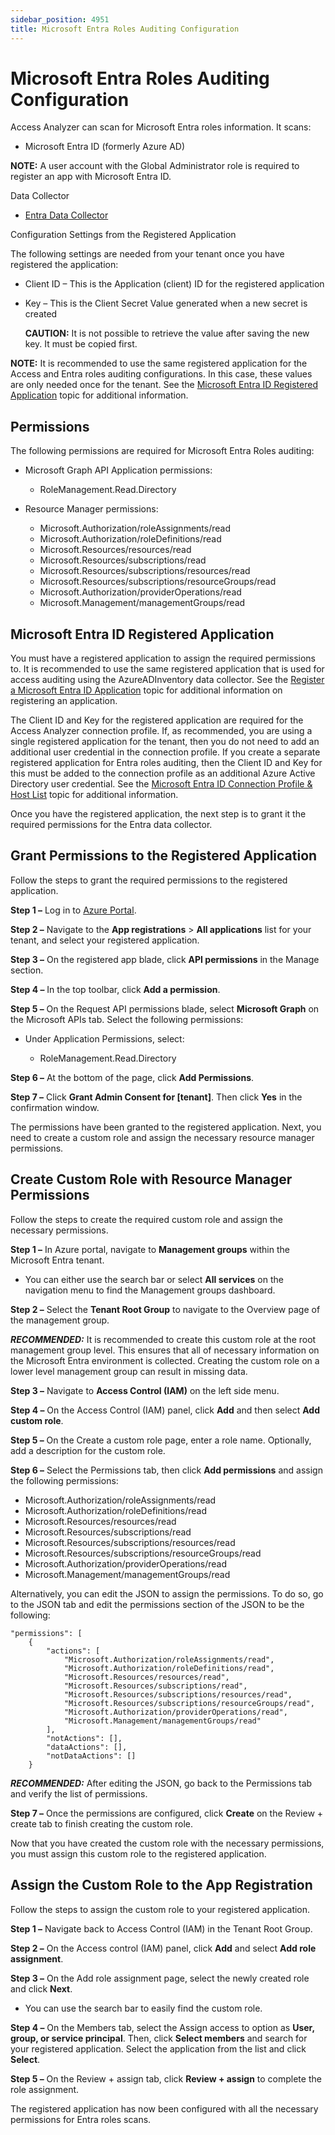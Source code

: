 ```yaml
---
sidebar_position: 4951
title: Microsoft Entra Roles Auditing Configuration
---
```


# Microsoft Entra Roles Auditing Configuration

Access Analyzer can scan for Microsoft Entra roles information. It scans:

* Microsoft Entra ID (formerly Azure AD)

**NOTE:** A user account with the Global Administrator role is required to register an app with Microsoft Entra ID.

Data Collector

* [Entra Data Collector](../../../Admin/DataCollector/Entra/Overview "Entra Data Collector")

Configuration Settings from the Registered Application

The following settings are needed from your tenant once you have registered the application:

* Client ID – This is the Application (client) ID for the registered application
* Key – This is the Client Secret Value generated when a new secret is created

  **CAUTION:** It is not possible to retrieve the value after saving the new key. It must be copied first.

**NOTE:** It is recommended to use the same registered application for the Access and Entra roles auditing configurations. In this case, these values are only needed once for the tenant. See the [Microsoft Entra ID Registered Application](#Microsof "Microsoft Entra ID Registered Application") topic for additional information.

## Permissions

The following permissions are required for Microsoft Entra Roles auditing:

* Microsoft Graph API Application permissions:

  * RoleManagement.Read.Directory
* Resource Manager permissions:

  * Microsoft.Authorization/roleAssignments/read
  * Microsoft.Authorization/roleDefinitions/read
  * Microsoft.Resources/resources/read
  * Microsoft.Resources/subscriptions/read
  * Microsoft.Resources/subscriptions/resources/read
  * Microsoft.Resources/subscriptions/resourceGroups/read
  * Microsoft.Authorization/providerOperations/read
  * Microsoft.Management/managementGroups/read

## Microsoft Entra ID Registered Application

You must have a registered application to assign the required permissions to. It is recommended to use the same registered application that is used for access auditing using the AzureADInventory data collector. See the [Register a Microsoft Entra ID Application](../../../../Config/EntraID/Access#Register "Register a Microsoft Entra ID Application") topic for additional information on registering an application.

The Client ID and Key for the registered application are required for the Access Analyzer connection profile. If, as recommended, you are using a single registered application for the tenant, then you do not need to add an additional user credential in the connection profile. If you create a separate registered application for Entra roles auditing, then the Client ID and Key for this must be added to the connection profile as an additional Azure Active Directory user credential. See the [Microsoft Entra ID Connection Profile & Host List](../../../Admin/DataCollector/AzureADInventory/ConfigureJob "Microsoft Entra ID Connection Profile & Host List") topic for additional information.

Once you have the registered application, the next step is to grant it the required permissions for the Entra data collector.

## Grant Permissions to the Registered Application

Follow the steps to grant the required permissions to the registered application.

**Step 1 –** Log in to [Azure Portal](https://portal.azure.com/ "Azure Portal").

**Step 2 –** Navigate to the **App registrations** > **All applications** list for your tenant, and select your registered application.

**Step 3 –** On the registered app blade, click **API permissions** in the Manage section.

**Step 4 –** In the top toolbar, click **Add a permission**.

**Step 5 –** On the Request API permissions blade, select **Microsoft Graph** on the Microsoft APIs tab. Select the following permissions:

* Under Application Permissions, select:

  * RoleManagement.Read.Directory

**Step 6 –** At the bottom of the page, click **Add Permissions**.

**Step 7 –** Click **Grant Admin Consent for [tenant]**. Then click **Yes** in the confirmation window.

The permissions have been granted to the registered application. Next, you need to create a custom role and assign the necessary resource manager permissions.

## Create Custom Role with Resource Manager Permissions

Follow the steps to create the required custom role and assign the necessary permissions.

**Step 1 –** In Azure portal, navigate to **Management groups** within the Microsoft Entra tenant.

* You can either use the search bar or select **All services** on the navigation menu to find the Management groups dashboard.

**Step 2 –** Select the **Tenant Root Group** to navigate to the Overview page of the management group.

***RECOMMENDED:*** It is recommended to create this custom role at the root management group level. This ensures that all of necessary information on the Microsoft Entra environment is collected. Creating the custom role on a lower level management group can result in missing data.

**Step 3 –** Navigate to **Access Control (IAM)** on the left side menu.

**Step 4 –** On the Access Control (IAM) panel, click **Add** and then select **Add custom role**.

**Step 5 –** On the Create a custom role page, enter a role name. Optionally, add a description for the custom role.

**Step 6 –** Select the Permissions tab, then click **Add permissions** and assign the following permissions:

* Microsoft.Authorization/roleAssignments/read
* Microsoft.Authorization/roleDefinitions/read
* Microsoft.Resources/resources/read
* Microsoft.Resources/subscriptions/read
* Microsoft.Resources/subscriptions/resources/read
* Microsoft.Resources/subscriptions/resourceGroups/read
* Microsoft.Authorization/providerOperations/read
* Microsoft.Management/managementGroups/read

Alternatively, you can edit the JSON to assign the permissions. To do so, go to the JSON tab and edit the permissions section of the JSON to be the following:

```
"permissions": [  
    {  
        "actions": [  
            "Microsoft.Authorization/roleAssignments/read",  
            "Microsoft.Authorization/roleDefinitions/read",  
            "Microsoft.Resources/resources/read",  
            "Microsoft.Resources/subscriptions/read",  
            "Microsoft.Resources/subscriptions/resources/read",  
            "Microsoft.Resources/subscriptions/resourceGroups/read",  
            "Microsoft.Authorization/providerOperations/read",  
            "Microsoft.Management/managementGroups/read"  
        ],  
        "notActions": [],  
        "dataActions": [],  
        "notDataActions": []  
    }
```
***RECOMMENDED:*** After editing the JSON, go back to the Permissions tab and verify the list of permissions.

**Step 7 –** Once the permissions are configured, click **Create** on the Review + create tab to finish creating the custom role.

Now that you have created the custom role with the necessary permissions, you must assign this custom role to the registered application.

## Assign the Custom Role to the App Registration

Follow the steps to assign the custom role to your registered application.

**Step 1 –** Navigate back to Access Control (IAM) in the Tenant Root Group.

**Step 2 –** On the Access control (IAM) panel, click **Add** and select **Add role assignment**.

**Step 3 –** On the Add role assignment page, select the newly created role and click **Next**.

* You can use the search bar to easily find the custom role.

**Step 4 –** On the Members tab, select the Assign access to option as **User, group, or service principal**. Then, click **Select members** and search for your registered application. Select the application from the list and click **Select**.

**Step 5 –** On the Review + assign tab, click **Review + assign** to complete the role assignment.

The registered application has now been configured with all the necessary permissions for Entra roles scans.